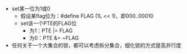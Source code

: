 - set某一位为1或0
  - 假设某flag位为：#define FLAG (1L << 1)，即000..00010
  - set该一个PTE的FLAG位
    - 为1：PTE |= FLAG
    - 为0：PTE &= ~FLAG
- 任何关于一个大集合的锁，都可以考虑拆分集合，细化锁的方式提高并行度